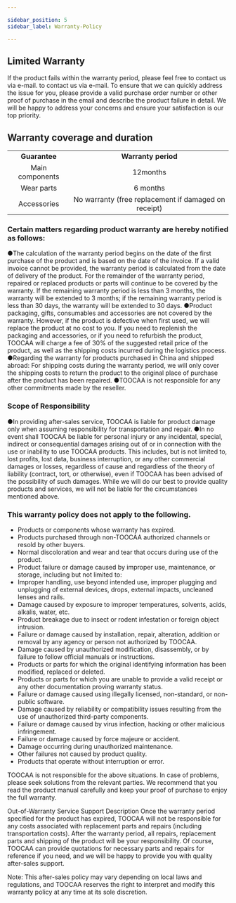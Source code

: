 ```yaml
---

sidebar_position: 5
sidebar_label: Warranty-Policy

---
```

## **Limited Warranty**
If the product fails within the warranty period, please feel free to contact us via e-mail. to contact us via e-mail. To ensure that we can quickly address the issue for you, please provide a valid purchase order number or other proof of purchase in the email and describe the product failure in detail. We will be happy to address your concerns and ensure your satisfaction is our top priority.

## **Warranty coverage and duration**
|  |  |  
| :---: | :---: | 
| **Guarantee** | **Warranty period** | **Remark |
| Main components| 12months| Adapter, circuit board, motor, USB electronic lock, rail, synchronous belt, light bar. |
| Wear parts | 6 months | Laser module |
| Accessories | No warranty (free replacement if damaged on receipt) | Components other than main components and wear parts: power cord, USB cable, exhaust pipe, consumables, screwdriver, manual, outer cover acrylic board, profiles, etc. |


### Certain matters regarding product warranty are hereby notified as follows:
●The calculation of the warranty period begins on the date of the first purchase of the product and is based on the date of the invoice. If a valid invoice cannot be provided, the warranty period is calculated from the date of delivery of the product. For the remainder of the warranty period, repaired or replaced products or parts will continue to be covered by the warranty. If the remaining warranty period is less than 3 months, the warranty will be extended to 3 months; if the remaining warranty period is less than 30 days, the warranty will be extended to 30 days.
●Product packaging, gifts, consumables and accessories are not covered by the warranty. However, if the product is defective when first used, we will replace the product at no cost to you. If you need to replenish the packaging and accessories, or if you need to refurbish the product, TOOCAA will charge a fee of 30% of the suggested retail price of the product, as well as the shipping costs incurred during the logistics process.  
●Regarding the warranty for products purchased in China and shipped abroad: For shipping costs during the warranty period, we will only cover the shipping costs to return the product to the original place of purchase after the product has been repaired.
●TOOCAA is not responsible for any other commitments made by the reseller.

### Scope of Responsibility
●In providing after-sales service, TOOCAA is liable for product damage only when assuming responsibility for transportation and repair.
●In no event shall TOOCAA be liable for personal injury or any incidental, special, indirect or consequential damages arising out of or in connection with the use or inability to use TOOCAA products. This includes, but is not limited to, lost profits, lost data, business interruption, or any other commercial damages or losses, regardless of cause and regardless of the theory of liability (contract, tort, or otherwise), even if TOOCAA has been advised of the possibility of such damages. While we will do our best to provide quality products and services, we will not be liable for the circumstances mentioned above.

###  This warranty policy does not apply to the following.
+ Products or components whose warranty has expired.
+ Products purchased through non-TOOCAA authorized channels or resold by other buyers.
+ Normal discoloration and wear and tear that occurs during use of the product.
+ Product failure or damage caused by improper use, maintenance, or storage, including but not limited to:
+ Improper handling, use beyond intended use, improper plugging and unplugging of external devices, drops, external impacts, uncleaned lenses and rails.
+ Damage caused by exposure to improper temperatures, solvents, acids, alkalis, water, etc.
+ Product breakage due to insect or rodent infestation or foreign object intrusion.
+ Failure or damage caused by installation, repair, alteration, addition or removal by any agency or person not authorized by TOOCAA.
+ Damage caused by unauthorized modification, disassembly, or by failure to follow official manuals or instructions.
+ Products or parts for which the original identifying information has been modified, replaced or deleted.
+ Products or parts for which you are unable to provide a valid receipt or any other documentation proving warranty status.  
+ Failure or damage caused using illegally licensed, non-standard, or non-public software.
+ Damage caused by reliability or compatibility issues resulting from the use of unauthorized third-party components.
+ Failure or damage caused by virus infection, hacking or other malicious infringement.
+ Failure or damage caused by force majeure or accident.
+ Damage occurring during unauthorized maintenance.
+ Other failures not caused by product quality.
+ Products that operate without interruption or error.

TOOCAA is not responsible for the above situations. In case of problems, please seek solutions from the relevant parties. We recommend that you read the product manual carefully and keep your proof of purchase to enjoy the full warranty.

 
Out-of-Warranty Service Support Description
Once the warranty period specified for the product has expired, TOOCAA will not be responsible for any costs associated with replacement parts and repairs (including transportation costs). After the warranty period, all repairs, replacement parts and shipping of the product will be your responsibility. Of course, TOOCAA can provide quotations for necessary parts and repairs for reference if you need, and we will be happy to provide you with quality after-sales support.

Note: This after-sales policy may vary depending on local laws and regulations, and TOOCAA reserves the right to interpret and modify this warranty policy at any time at its sole discretion.

